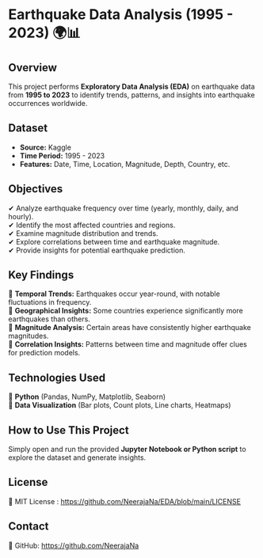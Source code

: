 # **Earthquake Data Analysis (1995 - 2023) 🌍📊**  

## **Overview**  
This project performs **Exploratory Data Analysis (EDA)** on earthquake data from **1995 to 2023** to identify trends, patterns, and insights into earthquake occurrences worldwide.  

## **Dataset**  
- **Source:** Kaggle  
- **Time Period:** 1995 - 2023  
- **Features:** Date, Time, Location, Magnitude, Depth, Country, etc.  

## **Objectives**  
✔ Analyze earthquake frequency over time (yearly, monthly, daily, and hourly).  
✔ Identify the most affected countries and regions.  
✔ Examine magnitude distribution and trends.  
✔ Explore correlations between time and earthquake magnitude.  
✔ Provide insights for potential earthquake prediction.  

## **Key Findings**  
📌 **Temporal Trends:** Earthquakes occur year-round, with notable fluctuations in frequency.  
📌 **Geographical Insights:** Some countries experience significantly more earthquakes than others.  
📌 **Magnitude Analysis:** Certain areas have consistently higher earthquake magnitudes.  
📌 **Correlation Insights:** Patterns between time and magnitude offer clues for prediction models.  

## **Technologies Used**  
🔹 **Python** (Pandas, NumPy, Matplotlib, Seaborn)  
🔹 **Data Visualization** (Bar plots, Count plots, Line charts, Heatmaps) 

## **How to Use This Project**  
Simply open and run the provided **Jupyter Notebook or Python script** to explore the dataset and generate insights.  

## **License**
📜 MIT License : https://github.com/NeerajaNa/EDA/blob/main/LICENSE

## **Contact**  
🔗 GitHub: https://github.com/NeerajaNa
